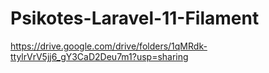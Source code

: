 ﻿# Psikotes-Laravel-11-Filament
https://drive.google.com/drive/folders/1qMRdk-ttylrVrV5jj6_gY3CaD2Deu7m1?usp=sharing
